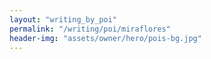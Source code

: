 ```yaml
---
layout: "writing_by_poi"
permalink: "/writing/poi/miraflores"
header-img: "assets/owner/hero/pois-bg.jpg"
---
```

